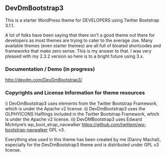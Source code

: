 ## DevDmBootstrap3

This is a starter WordPress theme for DEVELOPERS using Twitter Bootstrap 3.1.1.

A lot of folks have been saying that there isn't a good theme out there for developers as most themes are trying to cater to the average Joe. Many available themes (even starter themes) are all full of bloated shortcodes and frameworks that make zero sense. This is my answer to that. I was very pleased with my 2.3.2 version so here is to a bright future using 3.x.

### Documentation / Demo (in progress)

http://devdm.com/DevDmBootstrap3/

### Copyrights and License Information for theme resources

i) DevDmBootstrap3 uses elements from the Twitter Bootstrap Framework, which is under the Apache v2 license.
ii) DevDmBootstrap3 uses the GLPHYICONS Halflings included in the Twitter Bootstrap Framework, which is under the Apache v2 license.
iii) DevDMBootstrap3 uses Edward McIntyre’s wp_boot_strap_navwalker https://github.com/twittem/wp-bootstrap-navwalker GPL v3.


Everything else used in this theme has been created by me (Danny Machal), especially for the DevDmBootstrap3 theme and is distributed under GPL v3 license.